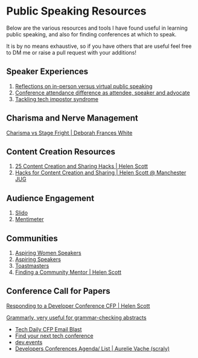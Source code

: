 # Public Speaking Resources

Below are the various resources and tools I have found useful in learning public speaking, and also for finding conferences at which to speak. 

It is by no means exhaustive, so if you have others that are useful feel free to DM me or raise a pull request with your additions!

## Speaker Experiences

1. [Reflections on in-person versus virtual public speaking](https://carlyrichmond.com/2021/09/25/coming-to-the-stage/)
2. [Conference attendance difference as attendee, speaker and advocate](https://carlyrichmond.com/2022/05/17/speak-your-mind/)
3. [Tackling tech impostor syndrome](http://carlyrichmond.com/2021/06/14/the-great-impostor/)

## Charisma and Nerve Management

[Charisma vs Stage Fright | Deborah Frances White](https://www.youtube.com/watch?v=IdJbJMUFzZA)

## Content Creation Resources

1. [25 Content Creation and Sharing Hacks | Helen Scott](https://www.helenjoscott.com/2021/02/22/25-content-hacks/)
2. [Hacks for Content Creation and Sharing | Helen Scott @ Manchester JUG](https://www.youtube.com/watch?v=-bH1Voj5iCU&pp=ygUlTWFuY2hlc3RlciBKYXZhIENvbW11bml0eSBIZWxlbiBTY290dA%3D%3D)

## Audience Engagement

1. [Slido](https://www.slido.com/)
2. [Mentimeter](https://www.mentimeter.com/)

## Communities

1. [Aspiring Women Speakers](https://www.aspiringwomenspeakers.co.uk/)
2. [Aspiring Speakers](https://bcrw.notion.site/Aspiring-Speakers-6530ce9c877d4ac7a9a4914e7ebb563d)
3. [Toastmasters](https://www.toastmasters.org/find-a-club)
4. [Finding a Community Mentor | Helen Scott](https://www.helenjoscott.com/2020/12/31/finding-a-community-mentor/)

## Conference Call for Papers

[Responding to a Developer Conference CFP | Helen Scott](https://www.helenjoscott.com/2021/06/30/responding-to-a-developer-conference-cfp/)

[Grammarly, very useful for grammar-checking abstracts](https://www.grammarly.com/)

- [Tech Daily CFP Email Blast](https://mailchi.mp/f2e4ba861211/techdailycfp)
- [Find your next tech conference](https://confs.tech/cfp)
- [dev.events](https://dev.events/)
- [Developers Conferences Agenda/ List | Aurelie Vache (scraly)](https://github.com/scraly/developers-conferences-agenda)